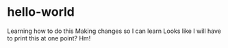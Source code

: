# hello-world
Learning how to do this
Making changes so I can learn 
Looks like I will have to print this at one point? Hm!
